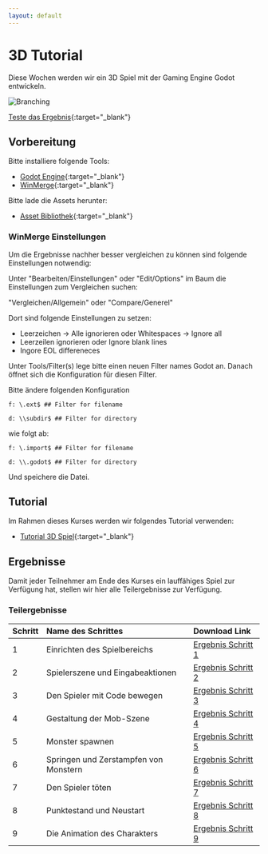 ```yaml
---
layout: default
---
```


# 3D Tutorial
Diese Wochen werden wir ein 3D Spiel mit der Gaming Engine Godot entwickeln.


![Branching](https://docs.godotengine.org/en/stable/_images/squash-the-creeps-final.gif)


[Teste das Ergebnis](https://markus1982.github.io/digicamp/games/3d){:target="_blank"}

## Vorbereitung

Bitte installiere folgende Tools:
* [Godot Engine](https://godotengine.org/download/windows/){:target="_blank"}
* [WinMerge](https://winmerge.org/downloads/?lang=de){:target="_blank"}

Bitte lade die Assets herunter:
* [Asset Bibliothek](https://github.com/godotengine/godot-3d-dodge-the-creeps/releases/tag/1.1.0){:target="_blank"}

### WinMerge Einstellungen

Um die Ergebnisse nachher besser vergleichen zu können sind folgende Einstellungen notwendig:

Unter "Bearbeiten/Einstellungen" oder "Edit/Options" im Baum die Einstellungen zum Vergleichen suchen: 

"Vergleichen/Allgemein" oder "Compare/Generel" 

Dort sind folgende Einstellungen zu setzen:
* Leerzeichen -> Alle ignorieren oder Whitespaces -> Ignore all
* Leerzeilen ignorieren oder Ignore blank lines
* Ingore EOL differeneces

Unter Tools/Filter(s) lege bitte einen neuen Filter names Godot an. Danach öffnet sich die Konfiguration für diesen Filter.

Bitte ändere folgenden Konfiguration

```
f: \.ext$ ## Filter for filename

d: \\subdir$ ## Filter for directory
```

wie folgt ab:

```
f: \.import$ ## Filter for filename

d: \\.godot$ ## Filter for directory
```

Und speichere die Datei.

## Tutorial

Im Rahmen dieses Kurses werden wir folgendes Tutorial verwenden:
* [Tutorial 3D Spiel](https://docs.godotengine.org/de/4.x/getting_started/first_3d_game/index.html){:target="_blank"}

## Ergebnisse

Damit jeder Teilnehmer am Ende des Kurses ein lauffähiges Spiel zur Verfügung hat, stellen wir hier alle Teilergebnisse zur Verfügung.

### Teilergebnisse

| Schritt | Name des Schrittes | Download Link |
|:--------|:-------------------|:--------------|
| 1 | Einrichten des Spielbereichs | [Ergebnis Schritt 1](https://markus1982.github.io/digicamp/downloads/3d-schritt-1.zip) |
| 2 | Spielerszene und Eingabeaktionen | [Ergebnis Schritt 2](https://markus1982.github.io/digicamp/downloads/3d-schritt-2.zip) |
| 3 | Den Spieler mit Code bewegen | [Ergebnis Schritt 3](https://markus1982.github.io/digicamp/downloads/3d-schritt-3.zip) |
| 4 | Gestaltung der Mob-Szene | [Ergebnis Schritt 4](https://markus1982.github.io/digicamp/downloads/3d-schritt-4.zip) |
| 5 | Monster spawnen| [Ergebnis Schritt 5](https://markus1982.github.io/digicamp/downloads/3d-schritt-5.zip) |
| 6 | Springen und Zerstampfen von Monstern | [Ergebnis Schritt 6](https://markus1982.github.io/digicamp/downloads/3d-schritt-6.zip) |
| 7 | Den Spieler töten | [Ergebnis Schritt 7](https://markus1982.github.io/digicamp/downloads/3d-schritt-7.zip) |
| 8 | Punktestand und Neustart | [Ergebnis Schritt 8](https://markus1982.github.io/digicamp/downloads/3d-schritt-8.zip) |
| 9 | Die Animation des Charakters | [Ergebnis Schritt 9](https://markus1982.github.io/digicamp/downloads/3d-schritt-9.zip) |
